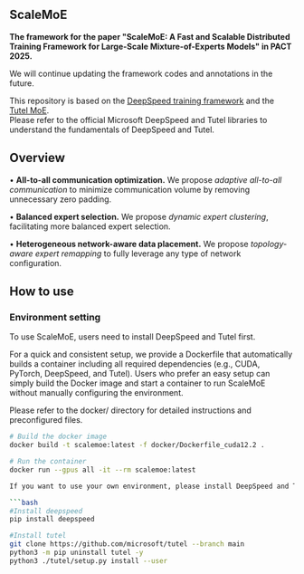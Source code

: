 ## ScaleMoE
**The framework for the paper "ScaleMoE: A Fast and Scalable Distributed Training Framework for Large-Scale Mixture-of-Experts Models" in PACT 2025.**

We will continue updating the framework codes and annotations in the future.

This repository is based on the [DeepSpeed training framework](https://github.com/microsoft/DeepSpeed) and the [Tutel MoE](https://github.com/microsoft/tutel).  
Please refer to the official Microsoft DeepSpeed and Tutel libraries to understand the fundamentals of DeepSpeed and Tutel.

## Overview

• **All-to-all communication optimization.** We propose *adaptive all-to-all communication* to minimize communication volume by removing unnecessary zero padding.

• **Balanced expert selection.** We propose *dynamic expert clustering*, facilitating more balanced expert selection.

• **Heterogeneous network-aware data placement.** We propose *topology-aware expert remapping* to fully leverage any type of network configuration.

## How to use

### Environment setting
To use ScaleMoE, users need to install DeepSpeed and Tutel first.

For a quick and consistent setup, we provide a Dockerfile that automatically builds a container including all required dependencies (e.g., CUDA, PyTorch, DeepSpeed, and Tutel).
Users who prefer an easy setup can simply build the Docker image and start a container to run ScaleMoE without manually configuring the environment.

Please refer to the docker/ directory for detailed instructions and preconfigured files.

```bash
# Build the docker image
docker build -t scalemoe:latest -f docker/Dockerfile_cuda12.2 .

# Run the container
docker run --gpus all -it --rm scalemoe:latest

If you want to use your own environment, please install DeepSpeed and Tutel.

```bash
#Install deepspeed
pip install deepspeed

#Install tutel
git clone https://github.com/microsoft/tutel --branch main
python3 -m pip uninstall tutel -y
python3 ./tutel/setup.py install --user
